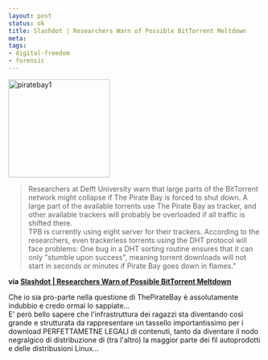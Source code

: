```yaml
--- 
layout: post
status: ok
title: Slashdot | Researchers Warn of Possible BitTorrent Meltdown
meta: 
tags: 
- digital-freedom
- forensic
---
```

  <a href="http://fast.mgpf.it/2009/02/piratebay1.jpg"><img src="http://fast.mgpf.it/2009/02/piratebay1.jpg" alt="piratebay1" title="piratebay1" width="201" height="195" class="alignleft size-full wp-image-1359" /></a>
> Researchers at Delft University warn that large parts of the BitTorrent network might collapse if The Pirate Bay is forced to shut down. A large part of the available torrents use The Pirate Bay as tracker, and other available trackers will probably be overloaded if all traffic is shifted there.  
> TPB is currently using eight server for their trackers. According to the researchers, even trackerless torrents using the DHT protocol will face problems: One bug in a DHT sorting routine ensures that it can only "stumble upon success", meaning torrent downloads will not start in seconds or minutes if Pirate Bay goes down in flames."  
  
**via <a href='http://tech.slashdot.org/article.pl?sid=09/02/13/1433250&from=rss'>Slashdot | Researchers Warn of Possible BitTorrent Meltdown</a>**    
  
Che io sia pro-parte nella questione di ThePirateBay è assolutamente indubbio e credo ormai lo sappiate...  
E' però bello sapere che l'infrastruttura dei ragazzi sta diventando così grande e strutturata da rappresentare un tassello importantissimo per i download PERFETTAMETNE LEGALI di contenuti, tanto da diventare il nodo negralgico di distribuzione di (tra l'altro) la maggior parte dei fil autoprodotti e delle distribusioni Linux... 

